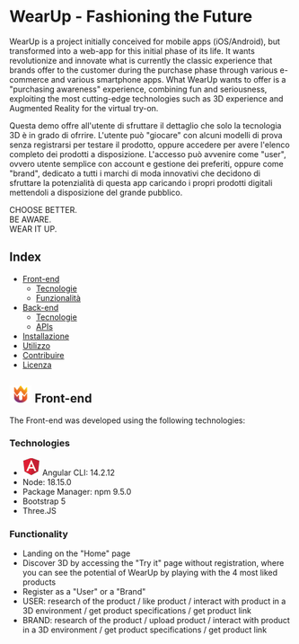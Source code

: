 # WearUp - Fashioning the Future
WearUp is a project initially conceived for mobile apps (iOS/Android), but transformed into a web-app for this initial phase of its life.
It wants revolutionize and innovate what is currently the classic experience that brands offer to the customer during the purchase phase through various e-commerce and various smartphone apps. What WearUp wants to offer is a "purchasing awareness" experience, combining fun and seriousness, exploiting the most cutting-edge technologies such as 3D experience and Augmented Reality for the virtual try-on.

Questa demo offre all'utente di sfruttare il dettaglio che solo la tecnologia 3D è in grado di ofrrire.
L'utente può "giocare" con alcuni modelli di prova senza registrarsi per testare il prodotto, oppure accedere per avere l'elenco completo dei prodotti a disposizione. L'accesso può avvenire come "user", ovvero utente semplice con account e gestione dei preferiti, oppure come "brand", dedicato a tutti i marchi di moda innovativi che decidono di sfruttare la potenzialità di questa app caricando i propri prodotti digitali mettendoli a disposizione del grande pubblico.

CHOOSE BETTER.  
BE AWARE.  
WEAR IT UP.

## Index

- [Front-end](#front-end)
  - [Tecnologie](#tecnologie)
  - [Funzionalità](#funzionalità)
- [Back-end](#back-end)
  - [Tecnologie](#tecnologie-1)
  - [APIs](#apis)
- [Installazione](#installazione)
- [Utilizzo](#utilizzo)
- [Contribuire](#contribuire)
- [Licenza](#licenza)

## <img src="WearUp-FrontEnd/src/assets/logos/Loghi_Brand_Wap_Read-me-03.png" width="40" height="30"> Front-end
The Front-end was developed using the following technologies:

### Technologies

- <img src="WearUp-FrontEnd/src/assets/logos/logo_read-meangular.png"> Angular CLI: 14.2.12 
- Node: 18.15.0
- Package Manager: npm 9.5.0 
- Bootstrap 5
- Three.JS

### Functionality

- Landing on the "Home" page
- Discover 3D by accessing the "Try it" page without registration, where you can see the potential of WearUp by playing with the 4 most liked products
- Register as a "User" or a "Brand"
- USER: research of the product / like product / interact with product in a 3D environment / get product specifications / get product link
- BRAND: research of the product / upload product / interact with product in a 3D environment / get product specifications / get product link
